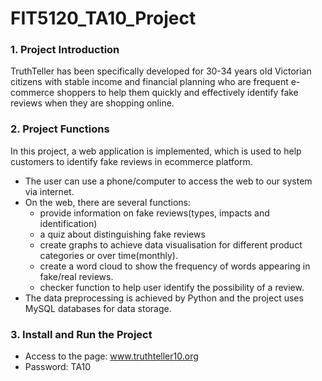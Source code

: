# FIT5120_TA10_Project

### 1. Project Introduction
TruthTeller has been specifically developed for 30-34 years old Victorian citizens with stable income and financial planning who are frequent e-commerce shoppers to help them quickly and effectively identify fake reviews when they are shopping online. 

### 2. Project Functions
In this project, a web application is implemented, which is used to help customers to identify fake reviews in ecommerce platform. 
- The user can use a phone/computer to access the web to our system via internet.
- On the web, there are several functions:
	- provide information on fake reviews(types, impacts and identification)
	- a quiz about distinguishing fake reviews
	- create graphs to achieve data visualisation for different product categories or over time(monthly). 
	- create a word cloud to show the frequency of words appearing in fake/real reviews. 
	- checker function to help user identify the possibility of a review.
- The data preprocessing is achieved by Python and the project uses MySQL databases for data storage.  


### 3. Install and Run the Project
- Access to the page: www.truthteller10.org
- Password: TA10
